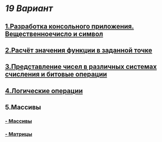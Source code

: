 # *19 Вариант*

## [1.Разработка консольного приложения. Вещественноечисло и символ](https://github.com/sskrolkina/ITMO_Programming_1_sem/blob/main/Task_1.c)

## [2.Расчёт значения функции в заданной точке](https://github.com/sskrolkina/ITMO_Programming_1_sem/blob/main/Task_2.c)

## [3.Представление чисел в различных системах счисления и битовые операции](https://github.com/sskrolkina/ITMO_Programming_1_sem/blob/main/Task_3.c)

## [4.Логические операции](https://github.com/sskrolkina/ITMO_Programming_1_sem/blob/main/Task_4.c)

## 5.Массивы

### [- Массивы](https://github.com/sskrolkina/ITMO_Programming_1_sem/blob/main/Task_5/1.c)
### [- Матрицы](https://github.com/sskrolkina/ITMO_Programming_1_sem/blob/main/Task_5/2.c)
